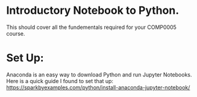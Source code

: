 # Introductory Notebook to Python. 

This should cover all the fundementals required for your COMP0005 course. 

# Set Up:

Anaconda is an easy way to download Python and run Jupyter Notebooks. Here is a quick guide I found to set that up: https://sparkbyexamples.com/python/install-anaconda-jupyter-notebook/
